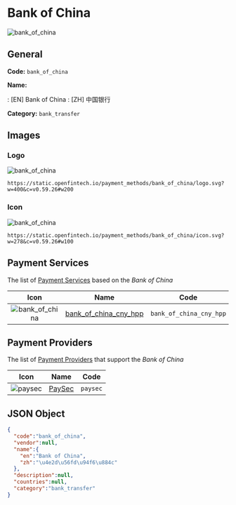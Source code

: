 
# Bank of China 
![bank_of_china](https://static.openfintech.io/payment_methods/bank_of_china/logo.svg?w=400&c=v0.59.26#w200)  

## General 
**Code:** `bank_of_china` 
 
**Name:** 
 
:	[EN] Bank of China 
:	[ZH] 中国银行 
 
**Category:** `bank_transfer` 
 

## Images 

### Logo 
![bank_of_china](https://static.openfintech.io/payment_methods/bank_of_china/logo.svg?w=400&c=v0.59.26#w200)  

```
https://static.openfintech.io/payment_methods/bank_of_china/logo.svg?w=400&c=v0.59.26#w200
```  

### Icon 
![bank_of_china](https://static.openfintech.io/payment_methods/bank_of_china/icon.svg?w=278&c=v0.59.26#w100)  

```
https://static.openfintech.io/payment_methods/bank_of_china/icon.svg?w=278&c=v0.59.26#w100
```  

## Payment Services 
 
The list of [Payment Services](#) based on the _Bank of China_ 

|Icon|Name|Code| 
|:---:|:---:|:---:| 
|![bank_of_china](https://static.openfintech.io/payment_methods/bank_of_china/icon.svg?w=278&c=v0.59.26#w100) |[bank_of_china_cny_hpp](#)|`bank_of_china_cny_hpp`| 
 

## Payment Providers 
 
The list of [Payment Providers](/providers) that support the _Bank of China_ 

|Icon|Name|Code| 
|:---:|:---:|:---:| 
|![paysec](https://static.openfintech.io/payment_providers/paysec/icon.png?w=278&c=v0.59.26#w100) |[PaySec](/payment-providers/paysec)|`paysec`| 
 

## JSON Object 

```json
{
  "code":"bank_of_china",
  "vendor":null,
  "name":{
    "en":"Bank of China",
    "zh":"\u4e2d\u56fd\u94f6\u884c"
  },
  "description":null,
  "countries":null,
  "category":"bank_transfer"
}
```  
